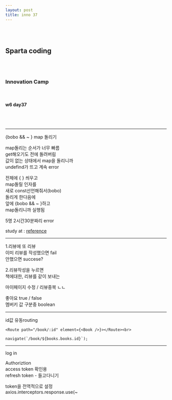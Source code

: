 ```yaml
---
layout: post
title: inno 37
---
```


<br><br>

## Sparta coding

<br><br>

### Innovation Camp

<br>

#### w6 day37

<br><br>

---

{bobo && ~ }
map 돌리기

map돌리는 순서가 너무 빠름<br>
get해오기도 전에 돌려버림<br>
값이 없는 상태에서 map을 돌리니까<br>
undefind가 뜨고 계속 error

전체에 { } 씌우고<br>
map돌릴 인자를<br>
새로 const선언해줘서(bobo)<br>
돌리게 한다음에<br>
앞에 {bobo && ~ }하고<br>
map돌리니까 실행됨

5명 2시간30분짜리 error

study at :
[reference](https://yeondube.tistory.com/71)

---

1.리뷰에 또 리뷰<br>
이미 리뷰를 작성했으면 fail<br>
안했으면 succese?

2.리뷰작성을 누르면<br>
책에대한, 리뷰를 같이 보내는

마이페이지 수정 / 리뷰중복 ㄴㄴ

좋아요 true / false<br>
멤버키 값 구분중 boolean

---

id값 유동routing

```
<Route path="/book/:id" element={<Book />}></Route><br>

navigate(`/book/${books.books.id}`);

```

---

log in

Authoriztion<br>
access token 확인용<br>
refresh token - 들고다니기

token을 전역적으로 설정<br>
axios.interceptors.response.use(~
